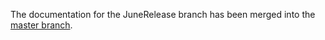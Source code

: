 The documentation for the JuneRelease branch has been merged into the [master branch](https://github.com/JuaneloJuanelo/WordAPI2).

